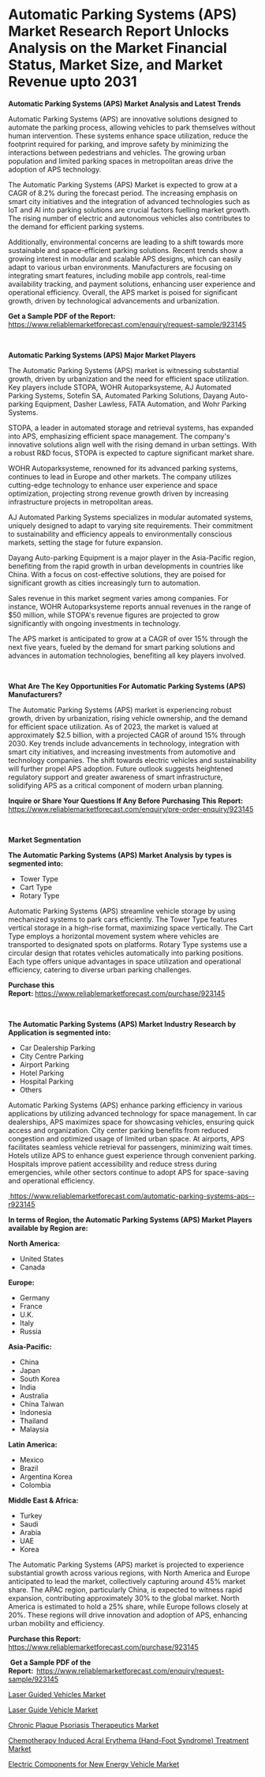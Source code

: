 <p><h1>Automatic Parking Systems (APS) Market Research Report Unlocks Analysis on the Market Financial Status, Market Size, and Market Revenue upto 2031</h1></p><p><strong>Automatic Parking Systems (APS) Market Analysis and Latest Trends</strong></p>
<p><p>Automatic Parking Systems (APS) are innovative solutions designed to automate the parking process, allowing vehicles to park themselves without human intervention. These systems enhance space utilization, reduce the footprint required for parking, and improve safety by minimizing the interactions between pedestrians and vehicles. The growing urban population and limited parking spaces in metropolitan areas drive the adoption of APS technology.</p><p>The Automatic Parking Systems (APS) Market is expected to grow at a CAGR of 8.2% during the forecast period. The increasing emphasis on smart city initiatives and the integration of advanced technologies such as IoT and AI into parking solutions are crucial factors fuelling market growth. The rising number of electric and autonomous vehicles also contributes to the demand for efficient parking systems.</p><p>Additionally, environmental concerns are leading to a shift towards more sustainable and space-efficient parking solutions. Recent trends show a growing interest in modular and scalable APS designs, which can easily adapt to various urban environments. Manufacturers are focusing on integrating smart features, including mobile app controls, real-time availability tracking, and payment solutions, enhancing user experience and operational efficiency. Overall, the APS market is poised for significant growth, driven by technological advancements and urbanization.</p></p>
<p><strong>Get a Sample PDF of the Report:&nbsp;</strong> <a href="https://www.reliablemarketforecast.com/enquiry/request-sample/923145?utm_campaign=1130&utm_medium=2&utm_source=Github&utm_content=ia&utm_term=03112024&utm_id=automatic-parking-systems-aps">https://www.reliablemarketforecast.com/enquiry/request-sample/923145</a></p>
<p>&nbsp;</p>
<p><strong>Automatic Parking Systems (APS) Major Market Players</strong></p>
<p><p>The Automatic Parking Systems (APS) market is witnessing substantial growth, driven by urbanization and the need for efficient space utilization. Key players include STOPA, WOHR Autoparksysteme, AJ Automated Parking Systems, Sotefin SA, Automated Parking Solutions, Dayang Auto-parking Equipment, Dasher Lawless, FATA Automation, and Wohr Parking Systems.</p><p>STOPA, a leader in automated storage and retrieval systems, has expanded into APS, emphasizing efficient space management. The company's innovative solutions align well with the rising demand in urban settings. With a robust R&D focus, STOPA is expected to capture significant market share.</p><p>WOHR Autoparksysteme, renowned for its advanced parking systems, continues to lead in Europe and other markets. The company utilizes cutting-edge technology to enhance user experience and space optimization, projecting strong revenue growth driven by increasing infrastructure projects in metropolitan areas.</p><p>AJ Automated Parking Systems specializes in modular automated systems, uniquely designed to adapt to varying site requirements. Their commitment to sustainability and efficiency appeals to environmentally conscious markets, setting the stage for future expansion.</p><p>Dayang Auto-parking Equipment is a major player in the Asia-Pacific region, benefiting from the rapid growth in urban developments in countries like China. With a focus on cost-effective solutions, they are poised for significant growth as cities increasingly turn to automation.</p><p>Sales revenue in this market segment varies among companies. For instance, WOHR Autoparksysteme reports annual revenues in the range of $50 million, while STOPA's revenue figures are projected to grow significantly with ongoing investments in technology.</p><p>The APS market is anticipated to grow at a CAGR of over 15% through the next five years, fueled by the demand for smart parking solutions and advances in automation technologies, benefiting all key players involved. </p></p>
<p>&nbsp;</p>
<p><strong>What Are The Key Opportunities For Automatic Parking Systems (APS) Manufacturers?</strong></p>
<p><p>The Automatic Parking Systems (APS) market is experiencing robust growth, driven by urbanization, rising vehicle ownership, and the demand for efficient space utilization. As of 2023, the market is valued at approximately $2.5 billion, with a projected CAGR of around 15% through 2030. Key trends include advancements in technology, integration with smart city initiatives, and increasing investments from automotive and technology companies. The shift towards electric vehicles and sustainability will further propel APS adoption. Future outlook suggests heightened regulatory support and greater awareness of smart infrastructure, solidifying APS as a critical component of modern urban planning.</p></p>
<p><strong>Inquire or Share Your Questions If Any Before Purchasing This Report:</strong> <a href="https://www.reliablemarketforecast.com/enquiry/pre-order-enquiry/923145?utm_campaign=1130&utm_medium=2&utm_source=Github&utm_content=ia&utm_term=03112024&utm_id=automatic-parking-systems-aps">https://www.reliablemarketforecast.com/enquiry/pre-order-enquiry/923145</a></p>
<p>&nbsp;</p>
<p><strong>Market Segmentation</strong></p>
<p><strong>The Automatic Parking Systems (APS) Market Analysis by types is segmented into:</strong></p>
<p><ul><li>Tower Type</li><li>Cart Type</li><li>Rotary Type</li></ul></p>
<p><p>Automatic Parking Systems (APS) streamline vehicle storage by using mechanized systems to park cars efficiently. The Tower Type features vertical storage in a high-rise format, maximizing space vertically. The Cart Type employs a horizontal movement system where vehicles are transported to designated spots on platforms. Rotary Type systems use a circular design that rotates vehicles automatically into parking positions. Each type offers unique advantages in space utilization and operational efficiency, catering to diverse urban parking challenges.</p></p>
<p><strong>Purchase this Report:&nbsp;</strong><a href="https://www.reliablemarketforecast.com/purchase/923145?utm_campaign=1130&utm_medium=2&utm_source=Github&utm_content=ia&utm_term=03112024&utm_id=automatic-parking-systems-aps">https://www.reliablemarketforecast.com/purchase/923145</a></p>
<p>&nbsp;</p>
<p><strong>The Automatic Parking Systems (APS) Market Industry Research by Application is segmented into:</strong></p>
<p><ul><li>Car Dealership Parking</li><li>City Centre Parking</li><li>Airport Parking</li><li>Hotel Parking</li><li>Hospital Parking</li><li>Others</li></ul></p>
<p><p>Automatic Parking Systems (APS) enhance parking efficiency in various applications by utilizing advanced technology for space management. In car dealerships, APS maximizes space for showcasing vehicles, ensuring quick access and organization. City center parking benefits from reduced congestion and optimized usage of limited urban space. At airports, APS facilitates seamless vehicle retrieval for passengers, minimizing wait times. Hotels utilize APS to enhance guest experience through convenient parking. Hospitals improve patient accessibility and reduce stress during emergencies, while other sectors continue to adopt APS for space-saving and operational efficiency.</p></p>
<p><a href="https://www.reliablemarketforecast.com/automatic-parking-systems-aps--r923145?utm_campaign=1130&utm_medium=2&utm_source=Github&utm_content=ia&utm_term=03112024&utm_id=automatic-parking-systems-aps">&nbsp;https://www.reliablemarketforecast.com/automatic-parking-systems-aps--r923145</a></p>
<p><strong>In terms of Region, the Automatic Parking Systems (APS) Market Players available by Region are:</strong></p>
<p>
    <p> <strong> North America: </strong>
        <ul>
            <li>United States</li>
            <li>Canada</li>
        </ul>
        </p> 
    <p> <strong> Europe: </strong>
        <ul>
            <li>Germany</li>
            <li>France</li>
            <li>U.K.</li>
            <li>Italy</li>
            <li>Russia</li>
        </ul>
        </p> 
    <p> <strong> Asia-Pacific: </strong>
        <ul>
            <li>China</li>
            <li>Japan</li>
            <li>South Korea</li>
            <li>India</li>
            <li>Australia</li>
            <li>China Taiwan</li>
            <li>Indonesia</li>
            <li>Thailand</li>
            <li>Malaysia</li>
        </ul>
        </p> 
    <p> <strong> Latin America: </strong>
        <ul>
            <li>Mexico</li>
            <li>Brazil</li>
            <li>Argentina Korea</li>
            <li>Colombia</li>
        </ul>
        </p> 
    <p> <strong> Middle East & Africa: </strong>
        <ul>
            <li>Turkey</li>
            <li>Saudi</li>
            <li>Arabia</li>
            <li>UAE</li>
            <li>Korea</li>
        </ul>
    </p>
    </p>
<p><p>The Automatic Parking Systems (APS) market is projected to experience substantial growth across various regions, with North America and Europe anticipated to lead the market, collectively capturing around 45% market share. The APAC region, particularly China, is expected to witness rapid expansion, contributing approximately 30% to the global market. North America is estimated to hold a 25% share, while Europe follows closely at 20%. These regions will drive innovation and adoption of APS, enhancing urban mobility and efficiency.</p></p>
<p><strong>Purchase this Report: </strong><a href="https://www.reliablemarketforecast.com/purchase/923145?utm_campaign=1130&utm_medium=2&utm_source=Github&utm_content=ia&utm_term=03112024&utm_id=automatic-parking-systems-aps">https://www.reliablemarketforecast.com/purchase/923145</a></p>
<p>&nbsp;<strong>Get a Sample PDF of the Report:&nbsp;&nbsp;</strong><a href="https://www.reliablemarketforecast.com/enquiry/request-sample/923145?utm_campaign=1130&utm_medium=2&utm_source=Github&utm_content=ia&utm_term=03112024&utm_id=automatic-parking-systems-aps">https://www.reliablemarketforecast.com/enquiry/request-sample/923145</a></p>
<p><strong></strong></p>
<p><p><a href="https://www.linkedin.com/pulse/laser-guided-vehicles-market-trends-growth-outlook-2024-2031-qcslf?utm_campaign=1130&utm_medium=2&utm_source=Github&utm_content=ia&utm_term=03112024&utm_id=automatic-parking-systems-aps">Laser Guided Vehicles Market</a></p><p><a href="https://www.linkedin.com/pulse/global-laser-guide-vehicle-industry-research-report-competitive-dwvvf?utm_campaign=1130&utm_medium=2&utm_source=Github&utm_content=ia&utm_term=03112024&utm_id=automatic-parking-systems-aps">Laser Guide Vehicle Market</a></p><p><a href="https://issuu.com/reportprime-2/docs/chronic-plaque-psoriasis-therapeuti_f18d533cbf4437?utm_campaign=1130&utm_medium=2&utm_source=Github&utm_content=ia&utm_term=03112024&utm_id=automatic-parking-systems-aps">Chronic Plaque Psoriasis Therapeutics Market</a></p><p><a href="https://issuu.com/reportprime-2/docs/chemotherapy-induced-acral-erythema_21654702a054b4?utm_campaign=1130&utm_medium=2&utm_source=Github&utm_content=ia&utm_term=03112024&utm_id=automatic-parking-systems-aps">Chemotherapy Induced Acral Erythema (Hand-Foot Syndrome) Treatment Market</a></p><p><a href="https://github.com/markita8qfi/Market-Research-Report-List-1/blob/main/electric-components-for-new-energy-vehicle-market.md?utm_campaign=1130&utm_medium=2&utm_source=Github&utm_content=ia&utm_term=03112024&utm_id=automatic-parking-systems-aps">Electric Components for New Energy Vehicle Market</a></p></p>